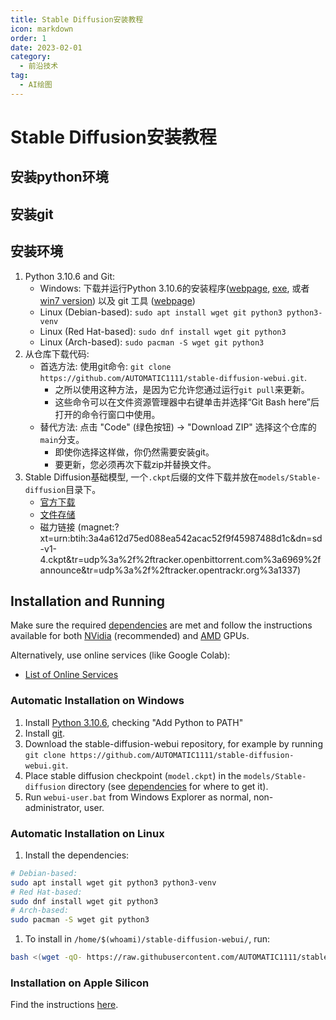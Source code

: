 ```yaml
---
title: Stable Diffusion安装教程
icon: markdown
order: 1
date: 2023-02-01
category:
  - 前沿技术
tag:
  - AI绘图
---
```


# Stable Diffusion安装教程

## 安装python环境

## 安装git

## 安装环境

1. Python 3.10.6 and Git:
    - Windows: 下载并运行Python 3.10.6的安装程序([webpage](https://www.python.org/downloads/release/python-3106/), [exe](https://www.python.org/ftp/python/3.10.6/python-3.10.6-amd64.exe), 或者 [win7 version](https://github.com/adang1345/PythonWin7/raw/master/3.10.6/python-3.10.6-amd64-full.exe)) 以及 git 工具 ([webpage](https://git-scm.com/download/win))
    - Linux (Debian-based): `sudo apt install wget git python3 python3-venv`
    - Linux (Red Hat-based): `sudo dnf install wget git python3`
    - Linux (Arch-based): `sudo pacman -S wget git python3`
2. 从仓库下载代码:
    - 首选方法: 使用git命令: `git clone https://github.com/AUTOMATIC1111/stable-diffusion-webui.git`.
        - 之所以使用这种方法，是因为它允许您通过运行`git pull`来更新。
        - 这些命令可以在文件资源管理器中右键单击并选择“Git Bash here”后打开的命令行窗口中使用。
    - 替代方法: 点击 "Code" (绿色按钮) -> "Download ZIP" 选择这个仓库的`main`分支。
        - 即使你选择这样做，你仍然需要安装git。
        - 要更新，您必须再次下载zip并替换文件。
3. Stable Diffusion基础模型, 一个`.ckpt`后缀的文件下载并放在`models/Stable-diffusion`目录下。
    - [官方下载](https://huggingface.co/CompVis/stable-diffusion-v-1-4-original)
    - [文件存储](https://drive.yerf.org/wl/?id=EBfTrmcCCUAGaQBXVIj5lJmEhjoP1tgl)
    - 磁力链接 (magnet:?xt=urn:btih:3a4a612d75ed088ea542acac52f9f45987488d1c&dn=sd-v1-4.ckpt&tr=udp%3a%2f%2ftracker.openbittorrent.com%3a6969%2fannounce&tr=udp%3a%2f%2ftracker.opentrackr.org%3a1337)

## Installation and Running

Make sure the required [dependencies](https://github.com/AUTOMATIC1111/stable-diffusion-webui/wiki/Dependencies) are met and follow the instructions available for both [NVidia](https://github.com/AUTOMATIC1111/stable-diffusion-webui/wiki/Install-and-Run-on-NVidia-GPUs) (recommended) and [AMD](https://github.com/AUTOMATIC1111/stable-diffusion-webui/wiki/Install-and-Run-on-AMD-GPUs) GPUs.

Alternatively, use online services (like Google Colab):

- [List of Online Services](https://github.com/AUTOMATIC1111/stable-diffusion-webui/wiki/Online-Services)

### Automatic Installation on Windows

1. Install [Python 3.10.6](https://www.python.org/downloads/windows/), checking "Add Python to PATH"
2. Install [git](https://git-scm.com/download/win).
3. Download the stable-diffusion-webui repository, for example by running `git clone https://github.com/AUTOMATIC1111/stable-diffusion-webui.git`.
4. Place stable diffusion checkpoint (`model.ckpt`) in the `models/Stable-diffusion` directory (see [dependencies](https://github.com/AUTOMATIC1111/stable-diffusion-webui/wiki/Dependencies) for where to get it).
5. Run `webui-user.bat` from Windows Explorer as normal, non-administrator, user.

### Automatic Installation on Linux

1. Install the dependencies:

```bash
# Debian-based:
sudo apt install wget git python3 python3-venv
# Red Hat-based:
sudo dnf install wget git python3
# Arch-based:
sudo pacman -S wget git python3
```

1. To install in `/home/$(whoami)/stable-diffusion-webui/`, run:

```bash
bash <(wget -qO- https://raw.githubusercontent.com/AUTOMATIC1111/stable-diffusion-webui/master/webui.sh)
```

### Installation on Apple Silicon

Find the instructions [here](https://github.com/AUTOMATIC1111/stable-diffusion-webui/wiki/Installation-on-Apple-Silicon).
